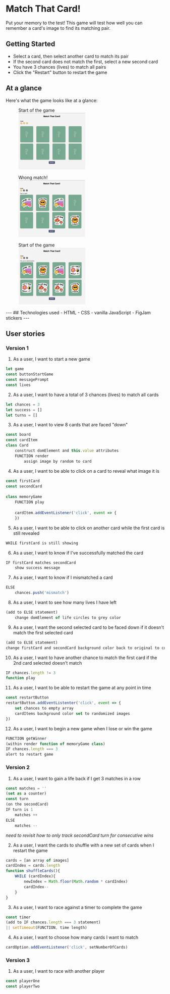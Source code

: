 # Match That Card!
Put your memory to the test! This game will test how well you can remember a card's image to find its matching pair.

## Getting Started
- Select a card, then select another card to match its pair
- If the second card does not match the first, select a new second card
- You have 3 chances (lives) to match all pairs
- Click the "Restart" button to restart the game

## At a glance
Here's what the game looks like at a glance:

<figure>
    <figcaption>Start of the game</figcaption>
    <img alt="Lose game" src="images/_start.jpg" width="50%" height="50%">
</figure>

<figure>
    <figcaption>Wrong match!</figcaption>
    <img alt="Lose game" src="images/_mismatch.jpg" width="50%" height="50%">
</figure>

<figure>
    <figcaption>Start of the game</figcaption>
    <img alt="Lose game" src="images/_win.jpg" width="50%" height="50%">
</figure>
---
## Technologies used
- HTML
- CSS
- vanilla JavaScript
- FigJam stickers
---

## User stories

### Version 1

1. As a user, I want to start a new game
```js
let game
const buttonStartGame
const messagePrompt
const lives
```

2. As a user, I want to have a total of 3 chances (lives) to match all cards
```js
let chances = 3
let success = []
let turns = []
```

3. As a user, I want to view 8 cards that are faced "down"
```js
const board
const cardItem
class Card
    construct domElement and this.value attributes
    FUNCTION render
        assign image by random to card
```

4. As a user, I want to be able to click on a card to reveal what image it is
```js
const firstCard
const secondCard

class memoryGame
    FUNCTION play

    cardItem.addEventListener('click', event => {
    })
```

5. As a user, I want to be able to click on another card while the first card is still revealed
```js
WHILE firstCard is still showing
```

6. As a user, I want to know if I've successfully matched the card
```js
IF firstCard matches secondCard
    show success message
```

7. As a user, I want to know if I mismatched a card 
```js
ELSE
    chances.push('mismatch')
```

8. As a user, I want to see how many lives I have left
```js
(add to ELSE statement)
    change domElement of life circles to grey color
```

9. As a user, I want the second selected card to be faced down if it doesn't match the first selected card
```js
(add to ELSE statement)
change firstCard and secondCard background color back to original to conceal image
```

10. As a user, I want to have another chance to match the first card if the 2nd card selected doesn't match
```js
IF chances.length != 3
function play
```

11. As a user, I want to be able to restart the game at any point in time
```js
const restartButton
restartButton.addEventListenter('click', event => {
    set chances to empty array
    cardItems background color set to randomized images
})
```

12. As a user, I want to begin a new game when I lose or win the game
```js
FUNCTION getWinner
(within render function of memoryGame class)
IF chances.length === 3
alert to restart game
```

### Version 2
1. As a user, I want to gain a life back if I get 3 matches in a row
```js
const matches = ''
(set as a counter)
const turn
(on the secondCard)
IF turn is 1
    matches ++
ELSE
    matches --
```
*need to revisit how to only track secondCard turn for consecutive wins*

2. As a user, I want the cards to shuffle with a new set of cards when I restart the game
```js
cards = [an array of images]
cardIndex = cards.length
function shuffleCards(){
    WHILE (cardIndex){
        newIndex = Math.floor(Math.random * cardIndex)
        cardIndex--
    }
}
```

3. As a user, I want to race against a timer to complete the game
```js
const timer
(add to IF chances.length === 3 statement)
|| setTimeout(FUNCTION, time length)
```

4. As a user, I want to choose how many cards I want to match
```js
cardOption.addEventListener('click', setNumberOfCards)
```


### Version 3
1. As a user, I want to race with another player
```js
const playerOne
const playerTwo
```